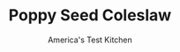 ---
layout: ../../layouts/MarkdownPostLayout.astro
title: Poppy Seed Coleslaw
author: America's Test Kitchen
pubDate: 2023-03-15
description: "We wanted more from this sweet and sour classic than a sugar rush and seeds between our teeth."
image_url: https://res.cloudinary.com/hksqkdlah/image/upload/ar_1:1,c_fill,dpr_2.0,f_auto,fl_lossy.progressive.strip_profile,g_faces:auto,q_auto:low,w_344/7644_sfs-poppyseedcoleslaw-2-276782
tags: ["Side Dishes","Vegetables","Salads"]
calories: 747
protein: 1
carbohydrates: 15
fats: 
fiber: 3
ingredients: ["1 medium head, green cabbage, quartered, cored, and shredded","2 teaspoons, salt","1 teaspoon, poppy seeds","1 , minced shallot (see note)","3 tablespoons, lemon juice","2 tablespoons, olive oil","2 teaspoons, Dijon mustard","3 tablespoons, sugar","1 tablespoon, honey"]
serves: 8
time: "30 minutes, plus 1 hour wilting and 30 minutes chilling"
instructions: ["SALT CABBAGE Toss cabbage and salt in colander set over bowl. Let stand until wilted, about 1 hour. Rinse cabbage under cold water, drain, dry well with kitchen towel, and transfer to large bowl.","MAKE DRESSING Toast poppy seeds in skillet over medium-high heat until fragrant, about 2 minutes. Let pan cool 5 minutes, then add remaining ingredients and whisk to combine.","DRESS SLAW Pour dressing over cabbage and toss to coat. Cover with plastic and refrigerate until chilled, about 30 minutes. Serve. (Slaw can be refrigerated in airtight container for 1 day.)"]
nutrition: ["229 mg Potassium","38 mg Phosphorus","54 mg Calcium","17 mg Magnesium","322 mg Sodium","3 g Fat","2 g Monounsaturated","44 mg Vitamin C","3 g Fiber","52 µg Folate (food)","11 g Sugars","88 µg Vitamin K","117 g Water","15 g Carbs","52 µg Folate equivalent (total)","1 g Protein","5 µg Vitamin A","93 kcal Energy","6 g Sugars, added","747 calories"]
notes: "In step 1, the salted, rinsed, and dried cabbage can be refrigerated in a zipper-lock bag for 24 hours. Two tablespoons of minced red onion can be substituted for the shallot."
---